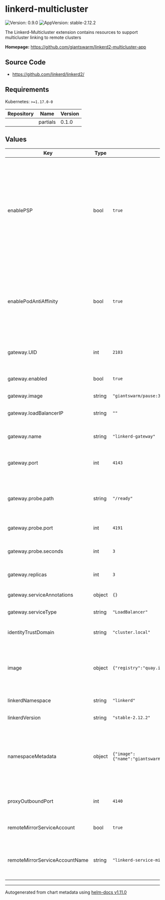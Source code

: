 # linkerd-multicluster

![Version: 0.9.0](https://img.shields.io/badge/Version-0.9.0-informational?style=flat-square) ![AppVersion: stable-2.12.2](https://img.shields.io/badge/AppVersion-stable--2.12.2-informational?style=flat-square)

The Linkerd-Multicluster extension contains resources to support multicluster
linking to remote clusters

**Homepage:** <https://github.com/giantswarm/linkerd2-multicluster-app>

## Source Code

* <https://github.com/linkerd/linkerd2/>

## Requirements

Kubernetes: `>=1.17.0-0`

| Repository | Name | Version |
|------------|------|---------|
|  | partials | 0.1.0 |

## Values

| Key | Type | Default | Description |
|-----|------|---------|-------------|
| enablePSP | bool | `true` | Create Roles and RoleBindings to associate this extension's ServiceAccounts to the control plane PSP resource. This requires that `enabledPSP` is set to true on the control plane install. Note PSP has been deprecated since k8s v1.21 |
| enablePodAntiAffinity | bool | `true` | Enables Pod Anti Affinity logic to balance the placement of replicas across hosts and zones for High Availability. Enable this only when you have multiple replicas of components. |
| gateway.UID | int | `2103` | User id under which the gateway shall be ran |
| gateway.enabled | bool | `true` | If the gateway component should be installed |
| gateway.image | string | `"giantswarm/pause:3.2"` |  |
| gateway.loadBalancerIP | string | `""` | Set loadBalancerIP on gateway service |
| gateway.name | string | `"linkerd-gateway"` | The name of the gateway that will be installed |
| gateway.port | int | `4143` | The port on which all the gateway will accept incoming traffic |
| gateway.probe.path | string | `"/ready"` | The path that will be used by remote clusters for determining whether the gateway is alive |
| gateway.probe.port | int | `4191` | The port used for liveliness probing |
| gateway.probe.seconds | int | `3` | The interval (in seconds) between liveness probes |
| gateway.replicas | int | `3` | Number of replicas for the gateway pod |
| gateway.serviceAnnotations | object | `{}` | Annotations to add to the gateway service |
| gateway.serviceType | string | `"LoadBalancer"` | Service Type of gateway Service |
| identityTrustDomain | string | `"cluster.local"` | Identity Trust Domain of the certificate authority |
| image | object | `{"registry":"quay.io"}` | Registry switch Do not overwrite this as it is automatically set based on the installation region |
| linkerdNamespace | string | `"linkerd"` | Namespace of linkerd installation |
| linkerdVersion | string | `"stable-2.12.2"` | Control plane version |
| namespaceMetadata | object | `{"image":{"name":"giantswarm/curl","version":"7.86.0"}}` | NodeAffinity section, See the [K8S documentation](https://kubernetes.io/docs/concepts/scheduling-eviction/assign-pod-node/#node-affinity) for more information nodeAffinity: Namespace Metadata images |
| proxyOutboundPort | int | `4140` | The port on which the proxy accepts outbound traffic |
| remoteMirrorServiceAccount | bool | `true` | If the remote mirror service account should be installed |
| remoteMirrorServiceAccountName | string | `"linkerd-service-mirror-remote-access-default"` | The name of the service account used to allow remote clusters to mirror local services |

----------------------------------------------
Autogenerated from chart metadata using [helm-docs v1.11.0](https://github.com/norwoodj/helm-docs/releases/v1.11.0)
